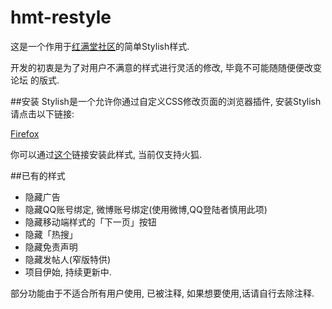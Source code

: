 hmt-restyle
===========
这是一个作用于[红满堂社区](http://hometown.scau.edu.cn/bbs/forum.php)的简单Stylish样式.

开发的初衷是为了对用户不满意的样式进行灵活的修改, 毕竟不可能随随便便改变论坛
的版式.

##安装
Stylish是一个允许你通过自定义CSS修改页面的浏览器插件, 安装Stylish请点击以下链接:

[Firefox](https://addons.mozilla.org/en-US/firefox/addon/stylish/)

你可以通过[这个](https://userstyles.org/styles/114333/hmt-restyle)链接安装此样式, 当前仅支持火狐.

##已有的样式
* 隐藏广告
* 隐藏QQ账号绑定, 微博账号绑定(使用微博,QQ登陆者慎用此项)
* 隐藏移动端样式的「下一页」按钮
* 隐藏「热搜」
* 隐藏免责声明
* 隐藏发帖人(窄版特供)
* 项目伊始, 持续更新中.

部分功能由于不适合所有用户使用, 已被注释, 如果想要使用,话请自行去除注释.

